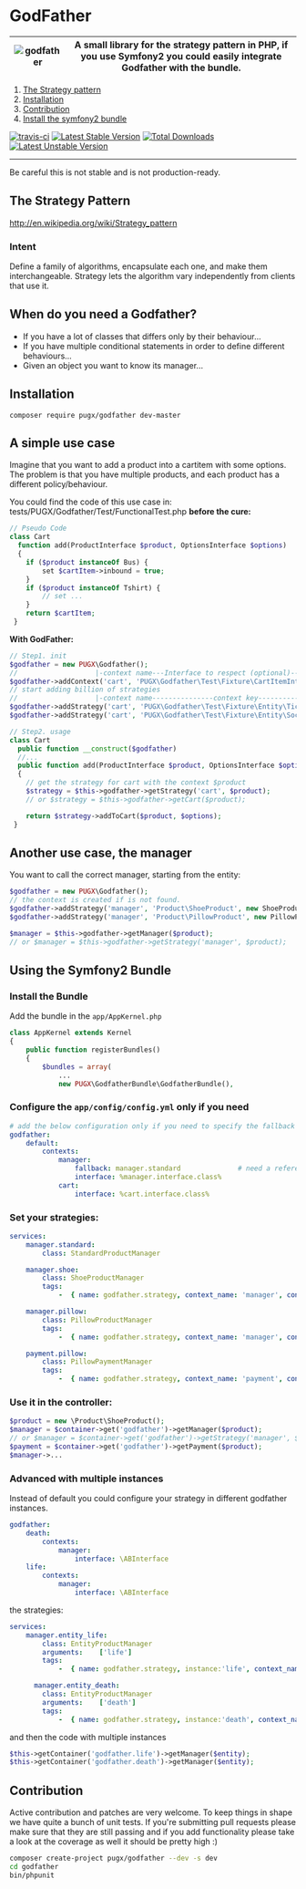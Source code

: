 # GodFather

| ![godfather](http://images.wikia.com/cybernations/images/archive/c/c9/20071008043557!Godfather_hand_black.png) | A small library for the strategy pattern in PHP, if you use Symfony2 you could easily integrate Godfather with the bundle.   |
| ------- |-----|

 1. [The Strategy pattern](#the-strategy-pattern)
 2. [Installation](#installation)
 3. [Contribution](#contribution)
 4. [Install the symfony2 bundle](#using-the-symfony2-bundle)

[![travis-ci](https://secure.travis-ci.org/PUGX/godfather.png)](http://travis-ci.org/PUGX/godfather) [![Latest Stable Version](https://poser.pugx.org/PUGX/godfather/v/stable.png)](https://packagist.org/packages/PUGX/godfather) [![Total Downloads](https://poser.pugx.org/PUGX/godfather/downloads.png)](https://packagist.org/packages/PUGX/godfather) [![Latest Unstable Version](https://poser.pugx.org/PUGX/godfather/v/unstable.png)](https://packagist.org/packages/PUGX/godfather)

------------------------------------------------------

Be careful this is not stable and is not production-ready.

## The Strategy Pattern

http://en.wikipedia.org/wiki/Strategy_pattern

### Intent

Define a family of algorithms, encapsulate each one, and make them interchangeable.
Strategy lets the algorithm vary independently from clients that use it.

## When do you need a Godfather?

- If you have a lot of classes that differs only by their behaviour...
- If you have multiple conditional statements in order to define different behaviours...
- Given an object you want to know its manager...

## Installation

`composer require pugx/godfather dev-master`

## A simple use case

Imagine that you want to add a product into a cartitem with some options.
The problem is that you have multiple products, and each product has a different policy/behaviour.

You could find the code of this use case in: tests/PUGX/Godfather/Test/FunctionalTest.php
**before the cure:**

```php
// Pseudo Code
class Cart
  function add(ProductInterface $product, OptionsInterface $options)
  {
    if ($product instanceOf Bus) {
        set $cartItem->inbound = true;
    }
    if ($product instanceOf Tshirt) {
        // set ...
    }
    return $cartItem;
 }
```

**With GodFather:**

```php
// Step1. init
$godfather = new PUGX\Godfather();
//                   |-context name---Interface to respect (optional)----Fallback Strategy-(optional)-|
$godfather->addContext('cart', 'PUGX\Godfather\Test\Fixture\CartItemInterface', new StandardCartItem());
// start adding billion of strategies
//                   |-context name---------------context key----------------Strategy-------|
$godfather->addStrategy('cart', 'PUGX\Godfather\Test\Fixture\Entity\Ticket', new TicketCartItem());
$godfather->addStrategy('cart', 'PUGX\Godfather\Test\Fixture\Entity\Socket', new SocketCartItem());

// Step2. usage
class Cart
  public function __construct($godfather)
  //...
  public function add(ProductInterface $product, OptionsInterface $options)
  {
    // get the strategy for cart with the context $product
    $strategy = $this->godfather->getStrategy('cart', $product);
    // or $strategy = $this->godfather->getCart($product);

    return $strategy->addToCart($product, $options);
 }
```

## Another use case, the manager

You want to call the correct manager, starting from the entity:
```php
$godfather = new PUGX\Godfather();
// the context is created if is not found.
$godfather->addStrategy('manager', 'Product\ShoeProduct', new ShoeProductManager());
$godfather->addStrategy('manager', 'Product\PillowProduct', new PillowProductManager());

$manager = $this->godfather->getManager($product);
// or $manager = $this->godfather->getStrategy('manager', $product);
```
## Using the Symfony2 Bundle

### Install the Bundle

Add the bundle in the `app/AppKernel.php`
```php
class AppKernel extends Kernel
{
    public function registerBundles()
    {
        $bundles = array(
            ...
            new PUGX\GodfatherBundle\GodfatherBundle(),
```
### Configure the `app/config/config.yml`  only if you need

```yml
# add the below configuration only if you need to specify the fallback or the interface.
godfather:
    default:
        contexts:
            manager:
                fallback: manager.standard              # need a reference to a defined service
                interface: %manager.interface.class%
            cart:
                interface: %cart.interface.class%
```

### Set your strategies:

```yml
services:
    manager.standard:
        class: StandardProductManager

    manager.shoe:
        class: ShoeProductManager
        tags:
            -  { name: godfather.strategy, context_name: 'manager', context_key: %product.show.class% }

    manager.pillow:
        class: PillowProductManager
        tags:
            -  { name: godfather.strategy, context_name: 'manager', context_key: %product.pillow.class% }

    payment.pillow:
        class: PillowPaymentManager
        tags:
            -  { name: godfather.strategy, context_name: 'payment', context_key: %payment.pillow.class% }
```

### Use it in the controller:

```php
$product = new \Product\ShoeProduct();
$manager = $container->get('godfather')->getManager($product);
// or $manager = $container->get('godfather')->getStrategy('manager', $product);
$payment = $container->get('godfather')->getPayment($product);
$manager->...
```

### Advanced with multiple instances

Instead of default you could configure your strategy in different godfather instances.

```yml
godfather:
    death:
        contexts:
            manager:
                interface: \ABInterface
    life:
        contexts:
            manager:
                interface: \ABInterface
```

the strategies:

```yml
services:
    manager.entity_life:
        class: EntityProductManager
        arguments:    ['life']
        tags:
            -  { name: godfather.strategy, instance:'life', context_name: 'manager', context_key: %product.show.class% }

      manager.entity_death:
        class: EntityProductManager
        arguments:    ['death']
        tags:
            -  { name: godfather.strategy, instance:'death', context_name: 'manager', context_key: %product.show.class% }
```
and then the code with multiple instances

``` php
$this->getContainer('godfather.life')->getManager($entity);
$this->getContainer('godfather.death')->getManager($entity);
```



## Contribution

Active contribution and patches are very welcome.
To keep things in shape we have quite a bunch of unit tests. If you're submitting pull requests please
make sure that they are still passing and if you add functionality please
take a look at the coverage as well it should be pretty high :)

```bash
composer create-project pugx/godfather --dev -s dev
cd godfather
bin/phpunit
```